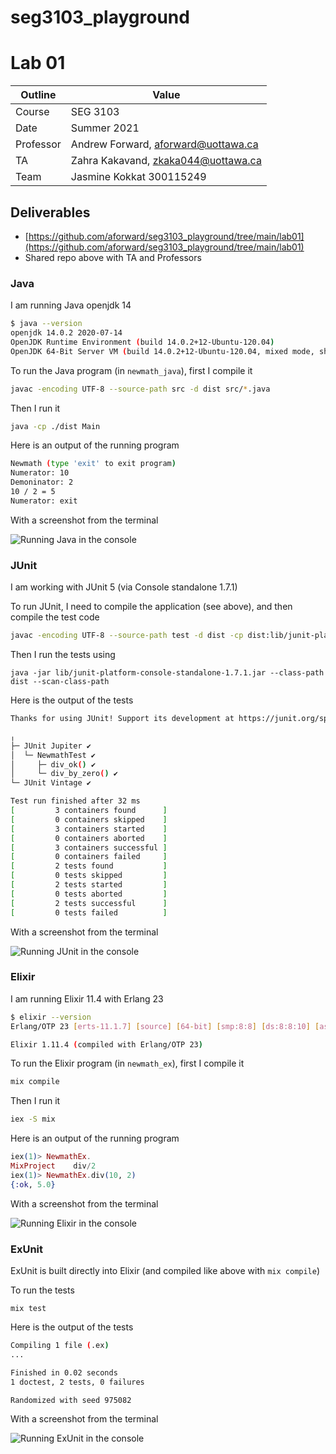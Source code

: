 # seg3103_playground
# Lab 01

| Outline | Value |
| --- | --- |
| Course | SEG 3103 |
| Date | Summer 2021 |
| Professor | Andrew Forward, aforward@uottawa.ca |
| TA | Zahra Kakavand, zkaka044@uottawa.ca |
| Team | Jasmine Kokkat 300115249<br> |

## Deliverables

* [https://github.com/aforward/seg3103_playground/tree/main/lab01](https://github.com/aforward/seg3103_playground/tree/main/lab01)
* Shared repo above with TA and Professors

### Java

I am running Java openjdk 14

```bash
$ java --version
openjdk 14.0.2 2020-07-14
OpenJDK Runtime Environment (build 14.0.2+12-Ubuntu-120.04)
OpenJDK 64-Bit Server VM (build 14.0.2+12-Ubuntu-120.04, mixed mode, sharing)
```

To run the Java program (in `newmath_java`), first I compile it

```bash
javac -encoding UTF-8 --source-path src -d dist src/*.java
```

Then I run it

```bash
java -cp ./dist Main
```

Here is an output of the running program

```bash
Newmath (type 'exit' to exit program)
Numerator: 10
Demoninator: 2
10 / 2 = 5
Numerator: exit
```

With a screenshot from the terminal

![Running Java in the console](assets/java_main.png)


### JUnit

I am working with JUnit 5 (via Console standalone 1.7.1)

To run JUnit, I need to compile the application (see above), and then compile the test code

```bash
javac -encoding UTF-8 --source-path test -d dist -cp dist:lib/junit-platform-console-standalone-1.7.1.jar test/*.java
```

Then I run the tests using

```
java -jar lib/junit-platform-console-standalone-1.7.1.jar --class-path dist --scan-class-path
```

Here is the output of the tests

```bash
Thanks for using JUnit! Support its development at https://junit.org/sponsoring

╷
├─ JUnit Jupiter ✔
│  └─ NewmathTest ✔
│     ├─ div_ok() ✔
│     └─ div_by_zero() ✔
└─ JUnit Vintage ✔

Test run finished after 32 ms
[         3 containers found      ]
[         0 containers skipped    ]
[         3 containers started    ]
[         0 containers aborted    ]
[         3 containers successful ]
[         0 containers failed     ]
[         2 tests found           ]
[         0 tests skipped         ]
[         2 tests started         ]
[         0 tests aborted         ]
[         2 tests successful      ]
[         0 tests failed          ]
```

With a screenshot from the terminal

![Running JUnit in the console](assets/junit_main.png)


### Elixir

I am running Elixir 11.4 with Erlang 23

```bash
$ elixir --version
Erlang/OTP 23 [erts-11.1.7] [source] [64-bit] [smp:8:8] [ds:8:8:10] [async-threads:1] [dtrace]

Elixir 1.11.4 (compiled with Erlang/OTP 23)
```

To run the Elixir program (in `newmath_ex`), first I compile it

```bash
mix compile
```

Then I run it

```bash
iex -S mix
```

Here is an output of the running program

```elixir
iex(1)> NewmathEx.
MixProject    div/2
iex(1)> NewmathEx.div(10, 2)
{:ok, 5.0}
```

With a screenshot from the terminal

![Running Elixir in the console](assets/elixir_iex.png)

### ExUnit

ExUnit is built directly into Elixir (and compiled like above with `mix compile`)

To run the tests

```
mix test
```

Here is the output of the tests

```bash
Compiling 1 file (.ex)
...

Finished in 0.02 seconds
1 doctest, 2 tests, 0 failures

Randomized with seed 975082
```

With a screenshot from the terminal

![Running ExUnit in the console](assets/exunit_main.png)


